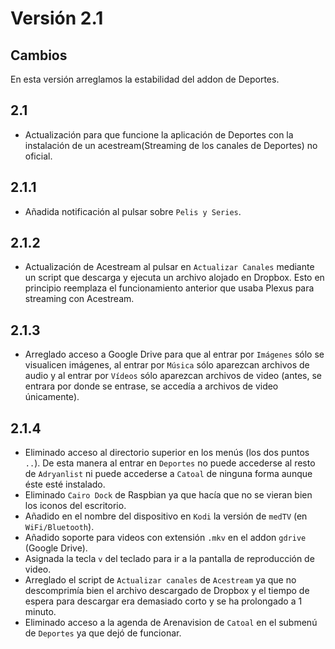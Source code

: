 # Versión 2.1

## Cambios

En esta versión arreglamos la estabilidad del addon de Deportes.

## 2.1

- Actualización para que funcione la aplicación de Deportes con la instalación de un acestream(Streaming de los canales de Deportes) no oficial.

## 2.1.1

- Añadida notificación al pulsar sobre `Pelis y Series`.

## 2.1.2

- Actualización de Acestream al pulsar en `Actualizar Canales` mediante un script que descarga y ejecuta un archivo alojado en Dropbox. Esto en principio reemplaza el funcionamiento anterior que usaba Plexus para streaming con Acestream.

## 2.1.3

- Arreglado acceso a Google Drive para que al entrar por `Imágenes` sólo se visualicen imágenes, al entrar por `Música` sólo aparezcan archivos de audio y al entrar por `Vídeos` sólo aparezcan archivos de video (antes, se entrara por donde se entrase, se accedía a archivos de video únicamente).
 
## 2.1.4

- Eliminado acceso al directorio superior en los menús (los dos puntos `..`). De esta manera al entrar en `Deportes` no puede accederse al resto de `Adryanlist` ni puede accederse a `Catoal` de ninguna forma aunque éste esté instalado.
- Eliminado `Cairo Dock` de Raspbian ya que hacía que no se vieran bien los iconos del escritorio.
- Añadido en el nombre del dispositivo en `Kodi` la versión de `medTV` (en `WiFi/Bluetooth`).
- Añadido soporte para videos con extensión `.mkv` en el addon `gdrive` (Google Drive).
- Asignada la tecla `v` del teclado para ir a la pantalla de reproducción de video.
- Arreglado el script de `Actualizar canales` de `Acestream` ya que no descomprimía bien el archivo descargado de Dropbox y el tiempo de espera para descargar era demasiado corto y se ha prolongado a 1 minuto.
- Eliminado acceso a la agenda de Arenavision de `Catoal` en el submenú de `Deportes` ya que dejó de funcionar.
